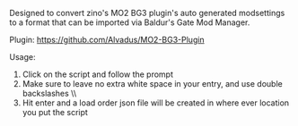 Designed to convert zino's MO2 BG3 plugin's auto generated modsettings to a format that can be imported via Baldur's Gate Mod Manager. 

Plugin: https://github.com/Alvadus/MO2-BG3-Plugin

Usage:
1. Click on the script and follow the prompt
2. Make sure to leave no extra white space in your entry, and use double backslashes \\\\
3. Hit enter and a load order json file will be created in where ever location you put the script
